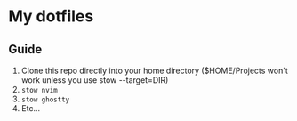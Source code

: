 # My dotfiles

## Guide

1. Clone this repo directly into your home directory ($HOME/Projects won't work unless you use stow --target=DIR)
2. `stow nvim`
3. `stow ghostty`
4. Etc...
